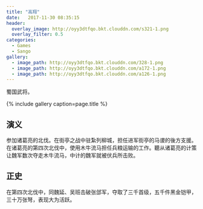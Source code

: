 ```yaml
---
title: "高翔"
date:   2017-11-30 08:35:15
header:
  overlay_image: http://oyy3dtfqo.bkt.clouddn.com/s321-1.png
  overlay_filter: 0.5
categories:
  - Games
  - Sango
gallery:
  - image_path: http://oyy3dtfqo.bkt.clouddn.com/328-1.png
  - image_path: http://oyy3dtfqo.bkt.clouddn.com/a172-1.png
  - image_path: http://oyy3dtfqo.bkt.clouddn.com/a126-1.png
---
```


蜀国武将。

{% include gallery caption=page.title %}

## 演义

参加诸葛亮的北伐。在街亭之战中驻紮列柳城，担任进军街亭的马谡的後方支援。在诸葛亮的第四次北伐中，使用木牛流马担任兵粮运输的工作。聽从诸葛亮的计策让魏军数次夺走木牛流马，中计的魏军就被伏兵所击败。

## 正史

在第四次北伐中，同魏延、吴班击破张郃军，夺取了三千首级，五千件黑金铠甲，三十万张弩，表现大为活跃。